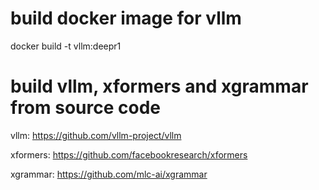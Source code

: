 # build docker image for vllm
docker build -t vllm:deepr1

# build vllm, xformers and xgrammar from source code
vllm: https://github.com/vllm-project/vllm

xformers: https://github.com/facebookresearch/xformers

xgrammar: https://github.com/mlc-ai/xgrammar
